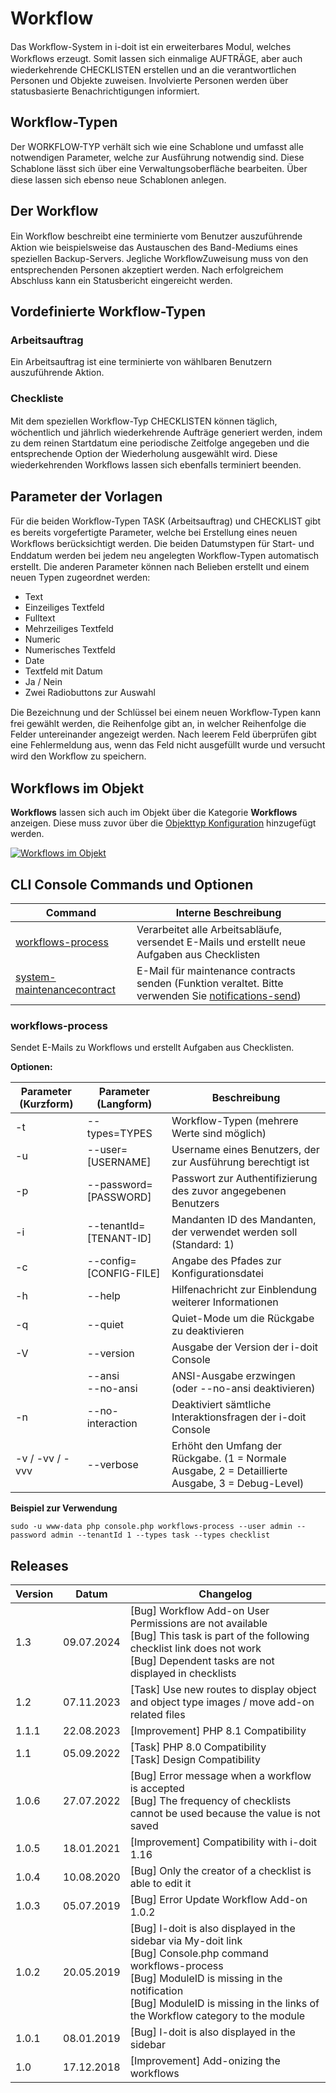 # Workflow

Das Workﬂow-System in i-doit ist ein erweiterbares Modul, welches Workﬂows erzeugt. Somit lassen sich einmalige AUFTRÄGE, aber auch wiederkehrende CHECKLISTEN erstellen und an die verantwortlichen Personen und Objekte zuweisen. Involvierte Personen werden über statusbasierte Benachrichtigungen informiert.

## Workflow-Typen

Der WORKFLOW-TYP verhält sich wie eine Schablone und umfasst alle notwendigen Parameter, welche zur Ausführung notwendig sind. Diese Schablone lässt sich über eine Verwaltungsoberﬂäche bearbeiten. Über diese lassen sich ebenso neue Schablonen anlegen.

## Der Workflow

Ein Workﬂow beschreibt eine terminierte vom Benutzer auszuführende Aktion wie beispielsweise das Austauschen des Band-Mediums eines speziellen Backup-Servers. Jegliche WorkﬂowZuweisung muss von den entsprechenden Personen akzeptiert werden. Nach erfolgreichem Abschluss kann ein Statusbericht eingereicht werden.

## Vordefinierte Workflow-Typen

### Arbeitsauftrag

Ein Arbeitsauftrag ist eine terminierte von wählbaren Benutzern auszuführende Aktion.

### Checkliste

Mit dem speziellen Workﬂow-Typ CHECKLISTEN können täglich, wöchentlich und jährlich wiederkehrende Aufträge generiert werden, indem zu dem reinen Startdatum eine periodische Zeitfolge angegeben und die entsprechende Option der Wiederholung ausgewählt wird. Diese wiederkehrenden Workﬂows lassen sich ebenfalls terminiert beenden.

## Parameter der Vorlagen

Für die beiden Workﬂow-Typen TASK (Arbeitsauftrag) und CHECKLIST gibt es bereits vorgefertigte Parameter, welche bei Erstellung eines neuen Workﬂows berücksichtigt werden. Die beiden Datumstypen für Start- und Enddatum werden bei jedem neu angelegten Workﬂow-Typen automatisch erstellt. Die anderen Parameter können nach Belieben erstellt und einem neuen Typen zugeordnet werden:

*   Text
*   Einzeiliges Textfeld
*   Fulltext
*   Mehrzeiliges Textfeld
*   Numeric
*   Numerisches Textfeld
*   Date
*   Textfeld mit Datum
*   Ja / Nein
*   Zwei Radiobuttons zur Auswahl

Die Bezeichnung und der Schlüssel bei einem neuen Workﬂow-Typen kann frei gewählt werden, die Reihenfolge gibt an, in welcher Reihenfolge die Felder untereinander angezeigt werden. Nach leerem Feld überprüfen gibt eine Fehlermeldung aus, wenn das Feld nicht ausgefüllt wurde und versucht wird den Workﬂow zu speichern.

## Workflows im Objekt

**Workflows** lassen sich auch im Objekt über die Kategorie **Workflows** anzeigen. Diese muss zuvor über die [Objekttyp Konfiguration](../grundlagen/zurodnung-von-kategorien-zu-objekttypen.md) hinzugefügt werden.

[![Workflows im Objekt](../assets/images/de/i-doit-pro-add-ons/workflow/1-wf.png)](../assets/images/de/i-doit-pro-add-ons/workflow/1-wf.png)

## CLI Console Commands und Optionen

| Command                                 | Interne Beschreibung                                                                          |
| --------------------------------------- | --------------------------------------------------------------------------------------------- |
| [workflows-process](#workflows-process) | Verarbeitet alle Arbeitsabläufe, versendet E-Mails und erstellt neue Aufgaben aus Checklisten |
| [system-maintenancecontract](#system-maintenancecontract) | E-Mail für maintenance contracts senden (Funktion veraltet. Bitte verwenden Sie [notifications-send](../automatisierung-und-integration/cli/console/optionen-und-parameter-der-console.md#notifications-send)) |

### workflows-process

Sendet E-Mails zu Workflows und erstellt Aufgaben aus Checklisten.

**Optionen:**

| Parameter (Kurzform) | Parameter (Langform)   | Beschreibung                                                                                     |
| -------------------- | ---------------------- | ------------------------------------------------------------------------------------------------ |
| -t                   | --types=TYPES          | Workflow-Typen (mehrere Werte sind möglich)                                                      |
| -u                   | --user=[USERNAME]      | Username eines Benutzers, der zur Ausführung berechtigt ist                                      |
| -p                   | --password=[PASSWORD]  | Passwort zur Authentifizierung des zuvor angegebenen Benutzers                                   |
| -i                   | --tenantId=[TENANT-ID] | Mandanten ID des Mandanten, der verwendet werden soll (Standard: 1)                              |
| -c                   | --config=[CONFIG-FILE] | Angabe des Pfades zur Konfigurationsdatei                                                        |
| -h                   | --help                 | Hilfenachricht zur Einblendung weiterer Informationen                                            |
| -q                   | --quiet                | Quiet-Mode um die Rückgabe zu deaktivieren                                                       |
| -V                   | --version              | Ausgabe der Version der i-doit Console                                                           |
|                      | --ansi<br>--no-ansi    | ANSI-Ausgabe erzwingen (oder --no-ansi deaktivieren)                                             |
| -n                   | --no-interaction       | Deaktiviert sämtliche Interaktionsfragen der i-doit Console                                      |
| -v / -vv / -vvv      | --verbose              | Erhöht den Umfang der Rückgabe. (1 = Normale Ausgabe, 2 = Detaillierte Ausgabe, 3 = Debug-Level) |

**Beispiel zur Verwendung**

```shell
sudo -u www-data php console.php workflows-process --user admin --password admin --tenantId 1 --types task --types checklist
```

## Releases

| Version | Datum      | Changelog                                                                                                                                                                                                                                       |
| ------- | ---------- | ----------------------------------------------------------------------------------------------------------------------------------------------------------------------------------------------------------------------------------------------- |
| 1.3     | 09.07.2024 | [Bug] Workflow Add-on User Permissions are not available<br>[Bug] This task is part of the following checklist link does not work<br>[Bug] Dependent tasks are not displayed in checklists                                                      |
| 1.2     | 07.11.2023 | [Task] Use new routes to display object and object type images / move add-on related files                                                                                                                                                      |
| 1.1.1   | 22.08.2023 | [Improvement] PHP 8.1 Compatibility                                                                                                                                                                                                             |
| 1.1     | 05.09.2022 | [Task] PHP 8.0 Compatibility  <br>[Task] Design Compatibility                                                                                                                                                                                   |
| 1.0.6   | 27.07.2022 | [Bug] Error message when a workflow is accepted  <br>[Bug] The frequency of checklists cannot be used because the value is not saved                                                                                                            |
| 1.0.5   | 18.01.2021 | [Improvement] Compatibility with i-doit 1.16                                                                                                                                                                                                    |
| 1.0.4   | 10.08.2020 | [Bug] Only the creator of a checklist is able to edit it                                                                                                                                                                                        |
| 1.0.3   | 05.07.2019 | [Bug] Error Update Workflow Add-on 1.0.2                                                                                                                                                                                                        |
| 1.0.2   | 20.05.2019 | [Bug] I-doit is also displayed in the sidebar via My-doit link<br>[Bug] Console.php command workflows-process<br>[Bug] ModuleID is missing in the notification<br>[Bug] ModuleID is missing in the links of the Workflow category to the module |
| 1.0.1   | 08.01.2019 | [Bug] I-doit is also displayed in the sidebar                                                                                                                                                                                                   |
| 1.0     | 17.12.2018 | [Improvement] Add-onizing the workflows                                                                                                                                                                                                         |
